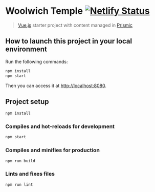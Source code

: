 # Woolwich Temple [![Netlify Status](https://api.netlify.com/api/v1/badges/fb91273d-f91e-41f2-90ad-8e7f34f6c37a/deploy-status)](https://app.netlify.com/sites/sksswoolwich/deploys)

> [Vue.js](https://vuejs.org) starter project with content managed in [Prismic](https://prismic.io)

## How to launch this project in your local environment

Run the following commands:

```bash
npm install
npm start
```

Then you can access it at [http://localhost:8080](http://localhost:8080).

## Project setup

```bash
npm install
```

### Compiles and hot-reloads for development

```bash
npm start
```

### Compiles and minifies for production

```bash
npm run build
```

### Lints and fixes files

```bash
npm run lint
```
